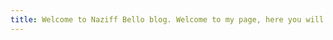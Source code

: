 ```yaml
---
title: Welcome to Naziff Bello blog. Welcome to my page, here you will get most information about my activities on the internet. Let's have a wonderful time together.
---
```


